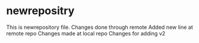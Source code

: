 # newrepositry
This is newrepository file.
Changes done through remote
Added new line at remote repo
Changes made at local repo
Changes for adding v2
